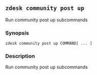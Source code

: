 ## `zdesk community post up`

Run community post up subcommands

### Synopsis

    zdesk community post up COMMAND[ ... ]

### Description

Run community post up subcommands

